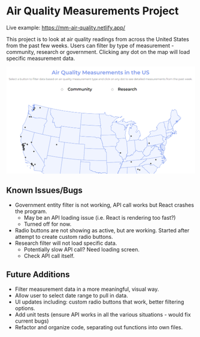 # Air Quality Measurements Project

Live example: https://mm-air-quality.netlify.app/

This project is to look at air quality readings from across the United States from the past few weeks. Users can filter by type of measurement - community, research or government. Clicking any dot on the map will load specific measurement data.

![Screenshot of app](https://github.com/kittywizard/air-quality/blob/c809c203ac308c11fdf7d8d1e1a33d33851b3bd3/screenshot.PNG)

## Known Issues/Bugs
- Government entity filter is not working, API call works but React crashes the program.
  - May be an API loading issue (i.e. React is rendering too fast?)
  - Turned off for now.
- Radio buttons are not showing as active, but are working. Started after attempt to create custom radio buttons.
- Research filter will not load specific data.
  - Potentially slow API call? Need loading screen.
  - Check API call itself.

## Future Additions 
- Filter measurement data in a more meaningful, visual way.
- Allow user to select date range to pull in data.
- UI updates including: custom radio buttons that work, better filtering options.
- Add unit tests (ensure API works in all the various situations - would fix current bugs)
- Refactor and organize code, separating out functions into own files. 
